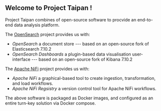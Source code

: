 ## Welcome to Project Taipan !

Project Taipan combines of open-source software to procvide an end-to-end data analysis platform.

The [OpenSearch](https://github.com/opensearch-project) project provides us with:

- _OpenSearch_ a document store 
--- based on an open-source fork of Elasticsearch 7.10.2
- _OpenSearch Dashboards_ a plugin-based data visualisation user-interface 
--- based on an open-source fork of Kibana 7.10.2

The [Apache NiFi](https://nifi.apache.org/) project provides us with:

- _Apache NiFi_ a graphical-based tool to create ingestion, transformation, and load workflows.
- _Apache NiFi Regsistry_ a version control tool for Apache NiFi workflows.

The above software is packaged as Docker images, and configured as an entire turn-key solution via Docker compose.

